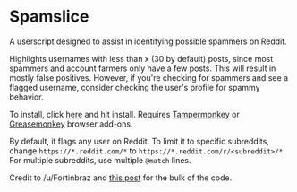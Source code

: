 # Spamslice

A userscript designed to assist in identifying possible spammers on Reddit.

Highlights usernames with less than x (30 by default) posts, since most spammers and account farmers only have a few posts. This will result in mostly false positives. However, if you're checking for spammers and see a flagged username, consider checking the user's profile for spammy behavior.

To install, click [here](https://github.com/Kirzi/Spamslice/raw/master/Spamslice.user.js) and hit install. Requires [Tampermonkey](https://tampermonkey.net/) or [Greasemonkey](https://addons.mozilla.org/en-US/firefox/addon/greasemonkey/) browser add-ons.

By default, it flags any user on Reddit. To limit it to specific subreddits, change `https://*.reddit.com/*` to `https://*.reddit.com/r/<subreddit>/*`. For multiple subreddits, use multiple `@match` lines.

Credit to /u/Fortinbraz and [this post](https://www.reddit.com/r/TheseFuckingAccounts/comments/8gb6a8/metabookmarklet_to_help_identify_karma_farming/) for the bulk of the code.

